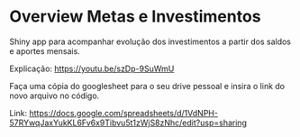 # Overview Metas e Investimentos
Shiny app para acompanhar evolução dos investimentos a partir dos saldos e aportes mensais.

Explicação: https://youtu.be/szDp-9SuWmU

Faça uma cópia do googlesheet para o seu drive pessoal e insira o link do novo arquivo no código.

Link:
https://docs.google.com/spreadsheets/d/1VdNPH-57RYwqJaxYukKL6Fv6x9Tibvu5t1zWjS8zNhc/edit?usp=sharing

